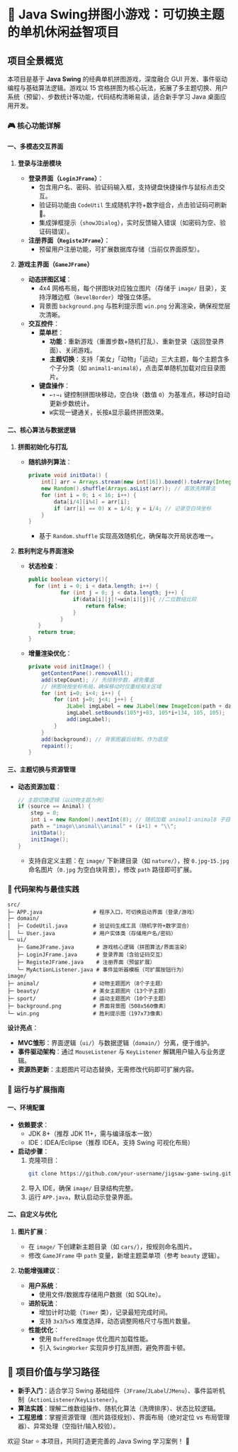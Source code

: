 
# 🧩 Java Swing拼图小游戏：可切换主题的单机休闲益智项目  

## 项目全景概览  
本项目是基于 **Java Swing** 的经典单机拼图游戏，深度融合 GUI 开发、事件驱动编程与基础算法逻辑。游戏以 15 宫格拼图为核心玩法，拓展了多主题切换、用户系统（预留）、步数统计等功能，代码结构清晰易读，适合新手学习 Java 桌面应用开发。  


### 🎮 核心功能详解  
#### 一、多模态交互界面  
1. **登录与注册模块**  
   - **登录界面（`LoginJFrame`）**：  
     - 包含用户名、密码、验证码输入框，支持键盘快捷操作与鼠标点击交互。  
     - 验证码功能由 `CodeUtil` 生成随机字符+数字组合，点击验证码可刷新🔄。  
     - 集成弹框提示（`showJDialog`），实时反馈输入错误（如密码为空、验证码错误）。  
   - **注册界面（`RegisteJFrame`）**：  
     - 预留用户注册功能，可扩展数据库存储（当前仅界面原型）。  

2. **游戏主界面（`GameJFrame`）**  
   - **动态拼图区域**：  
     - 4x4 网格布局，每个拼图块对应独立图片（存储于 `image/` 目录），支持浮雕边框（`BevelBorder`）增强立体感。  
     - 背景图 `background.png` 与胜利提示图 `win.png` 分离渲染，确保视觉层次清晰。  
   - **交互控件**：  
     - **菜单栏**：  
       - **功能**：重新游戏（重置步数+随机打乱）、重新登录（返回登录界面）、关闭游戏。  
       - **主题切换**：支持「美女」「动物」「运动」三大主题，每个主题含多个子分类（如 `animal1`-`animal8`），点击菜单随机加载对应目录图片。  
     - **键盘操作**：  
       - `←↑→↓` 键控制拼图块移动，空白块（数值 `0`）为基准点，移动时自动更新步数统计。
       - `W`实现一键通关，长按`A`显示最终拼图效果。


#### 二、核心算法与数据逻辑  
1. **拼图初始化与打乱**  
   - **随机排列算法**：  
     ```java  
     private void initData() {  
         int[] arr = Arrays.stream(new int[16]).boxed().toArray(Integer[]::new);  
         new Random().shuffle(Arrays.asList(arr)); // 高效洗牌算法  
         for (int i = 0; i < 16; i++) {  
             data[i/4][i%4] = arr[i];  
             if (arr[i] == 0) x = i/4; y = i/4; // 记录空白块坐标  
         }  
     }  
     ```  
     - 基于 `Random.shuffle` 实现高效随机化，确保每次开局状态唯一。  

2. **胜利判定与界面渲染**  
   - **状态检查**：  
     ```java
     public boolean victory(){
       for (int i = 0; i < data.length; i++) {
               for (int j = 0; j < data.length; j++) {
                   if(data[i][j]!=win[i][j]){ //二位数组比较
                       return false;
                   }
               }
        }
        return true;
     }
     ```  
   - **增量渲染优化**：  
     ```java  
     private void initImage() {  
         getContentPane().removeAll();  
         add(stepCount); // 先绘制步数，避免覆盖  
         // 拼图块按坐标布局，确保移动时仅重绘相关区域  
         for (int i=0; i<4; i++) {  
             for (int j=0; j<4; j++) {  
                 JLabel imgLabel = new JLabel(new ImageIcon(path + data[i][j] + ".jpg"));  
                 imgLabel.setBounds(105*j+83, 105*i+134, 105, 105);  
                 add(imgLabel);  
             }  
         }  
         add(background); // 背景图最后绘制，作为底层  
         repaint();  
     }  
     ```  


#### 三、主题切换与资源管理  
- **动态资源加载**：  
  ```java  
  // 主题切换逻辑（以动物主题为例）  
  if (source == Animal) {  
      step = 0;  
      int i = new Random().nextInt(8); // 随机加载 animal1-animal8 子目录  
      path = "image\\animal\\animal" + (i+1) + "\\";  
      initData();  
      initImage();  
  }  
  ```  
  - 支持自定义主题：在 `image/` 下新建目录（如 `nature/`），按 `0.jpg`-`15.jpg` 命名图片（`0.jpg` 为空白块背景），修改 `path` 路径即可扩展。  


### 📁 代码架构与最佳实践  
```
src/  
├─ APP.java                # 程序入口，可切换启动界面（登录/游戏）  
├─ domain/  
│  ├─ CodeUtil.java        # 验证码生成工具（随机字符+数字混合）  
│  └─ User.java            # 用户实体类（存储用户名/密码）  
└─ ui/  
   ├─ GameJFrame.java       # 游戏核心逻辑（拼图算法/界面渲染）  
   ├─ LoginJFrame.java      # 登录界面（含验证码交互）  
   ├─ RegisteJFrame.java    # 注册界面（预留扩展）  
   └─ MyActionListener.java # 事件监听器模板（可扩展按钮行为）  
image/  
├─ animal/                 # 动物主题图片（8个子主题）  
├─ beauty/                 # 美女主题图片（13个子主题）  
├─ sport/                  # 运动主题图片（10个子主题）  
├─ background.png          # 界面背景图（508x560像素）  
└─ win.png                 # 胜利提示图（197x73像素）  
```  

**设计亮点**：  
- **MVC雏形**：界面逻辑（`ui/`）与数据逻辑（`domain/`）分离，便于维护。  
- **事件驱动架构**：通过 `MouseListener` 与 `KeyListener` 解耦用户输入与业务逻辑。  
- **资源热更新**：主题图片可动态替换，无需修改代码即可扩展内容。  


### 🚀 运行与扩展指南  
#### 一、环境配置  
- **依赖要求**：  
  - JDK 8+（推荐 JDK 11+，需与编译版本一致）  
  - IDE：IDEA/Eclipse（推荐 IDEA，支持 Swing 可视化布局）  
- **启动步骤**：  
  1. 克隆项目：  
     ```bash  
     git clone https://github.com/your-username/jigsaw-game-swing.git  
     ```  
  2. 导入 IDE，确保 `image/` 目录结构完整。  
  3. 运行 `APP.java`，默认启动示登录界面。  

#### 二、自定义与优化  
1. **图片扩展**：  
   - 在 `image/` 下创建新主题目录（如 `cars/`），按规则命名图片。  
   - 修改 `GameJFrame` 中 `path` 变量，新增主题菜单项（参考 `beauty` 逻辑）。  

2. **功能增强建议**：  
   - **用户系统**：  
     - 使用文件/数据库存储用户数据（如 SQLite）。  
   - **进阶玩法**：  
     - 增加计时功能（`Timer` 类），记录最短完成时间。  
     - 支持 `3x3`/`5x5` 难度选择，动态调整网格尺寸与图片数量。  
   - **性能优化**：  
     - 使用 `BufferedImage` 优化图片加载性能。  
     - 引入 `SwingWorker` 实现异步打乱拼图，避免界面卡顿。  

## 📌 项目价值与学习路径  
- **新手入门**：适合学习 Swing 基础组件（`JFrame`/`JLabel`/`JMenu`）、事件监听机制（`ActionListener`/`KeyListener`）。  
- **算法实践**：理解二维数组操作、随机化算法（洗牌排序）、状态比较逻辑。  
- **工程思维**：掌握资源管理（图片路径规划）、界面布局（绝对定位 vs 布局管理器）、异常处理（空指针/输入校验）。  

欢迎 Star ⭐ 本项目，共同打造更完善的 Java Swing 学习案例！ 🎉
